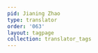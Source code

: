 ```yaml
---
pid: Jianing Zhao
type: translator
order: '063'
layout: tagpage
collection: translator_tags
---
```

